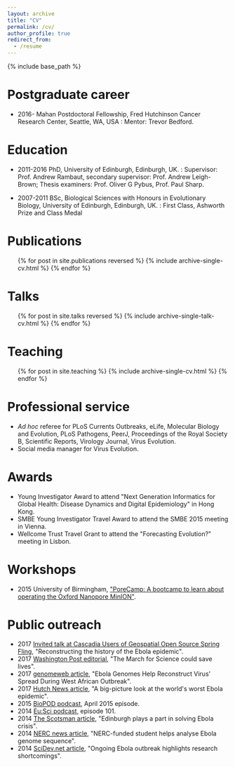 ```yaml
---
layout: archive
title: "CV"
permalink: /cv/
author_profile: true
redirect_from:
  - /resume
---
```


{% include base_path %}


Postgraduate career
======

* 2016- Mahan Postdoctoral Fellowship, Fred Hutchinson Cancer Research Center, Seattle, WA, USA
: Mentor: Trevor Bedford.

Education
======

* 2011-2016 PhD, University of Edinburgh, Edinburgh, UK.
: Supervisor: Prof. Andrew Rambaut, secondary supervisor: Prof. Andrew Leigh-Brown; Thesis examiners: Prof. Oliver G Pybus, Prof. Paul Sharp.

* 2007-2011 BSc, Biological Sciences with Honours in Evolutionary Biology, University of Edinburgh, Edinburgh, UK.
: First Class, Ashworth Prize and Class Medal

Publications
======

  <ul>{% for post in site.publications reversed %}
    {% include archive-single-cv.html %}
  {% endfor %}</ul>

Talks
======

  <ul>{% for post in site.talks reversed %}
    {% include archive-single-talk-cv.html %}
  {% endfor %}</ul>

Teaching
======

  <ul>{% for post in site.teaching %}
    {% include archive-single-cv.html %}
  {% endfor %}</ul>

Professional service
======

* _Ad hoc_ referee for PLoS Currents Outbreaks, eLife, Molecular Biology and Evolution, PLoS Pathogens, PeerJ, Proceedings of the Royal Society B, Scientific Reports, Virology Journal, Virus Evolution.
* Social media manager for Virus Evolution.

Awards
======

* Young Investigator Award to attend "Next Generation Informatics for Global Health: Disease Dynamics and Digital Epidemiology" in Hong Kong.
* SMBE Young Investigator Travel Award to attend the SMBE 2015 meeting in Vienna.
* Wellcome Trust Travel Grant to attend the "Forecasting Evolution?" meeting in Lisbon.

Workshops
======

* 2015 University of Birmingham, ["PoreCamp: A bootcamp to learn about operating the Oxford Nanopore MinION"](http://porecamp.github.io/2015/index.html).

Public outreach
======

* 2017 [Invited talk at Cascadia Users of Geospatial Open Source Spring Fling](http://cugos.org/2017-spring-fling/), "Reconstructing the history of the Ebola epidemic".
* 2017 [Washington Post editorial](https://www.washingtonpost.com/opinions/the-march-for-science-could-save-lives/2017/04/19/d042f956-2476-11e7-a1b3-faff0034e2de_story.html), "The March for Science could save lives".
* 2017 [genomeweb article](https://www.genomeweb.com/sequencing/ebola-genomes-help-reconstruct-virus-spread-during-west-african-outbreak), "Ebola Genomes Help Reconstruct Virus' Spread During West African Outbreak".
* 2017 [Hutch News article](https://www.fredhutch.org/en/news/center-news/2017/04/a-big-picture-look-at-the-worlds-worst-ebola-epidemic.html), "A big-picture look at the world's worst Ebola epidemic".
* 2015 [BioPOD podcast](http://www.biology.ed.ac.uk/polopoly/podcasts/BIOPOD_APR_2015.mp3), April 2015 episode.
* 2014 [Eu:Sci podcast](http://www.podcasts.com/eusci_the_edinburgh_university_science_podcast/episode/eusci-podcast-episode-101), episode 101.
* 2014 [The Scotsman article](https://www.scotsman.com/news/opinion/edinburgh-plays-a-part-in-solving-ebola-crisis-1-3589501), "Edinburgh plays a part in solving Ebola crisis".
* 2014 [NERC news article](http://www.nerc.ac.uk/press/releases/2014/23-ebola/), "NERC-funded student helps analyse Ebola genome sequence".
* 2014 [SciDev.net article](https://www.scidev.net/global/disease/news/ebola-outbreak-research-shortcomings.html), "Ongoing Ebola outbreak highlights research shortcomings".
